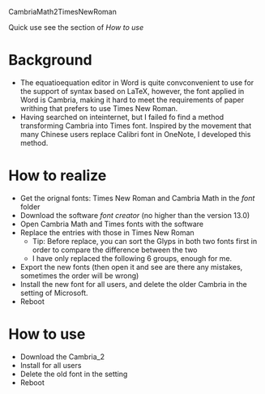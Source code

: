 CambriaMath2TimesNewRoman

Quick use see the section of *How to use*

# Background
- The equatioequation editor in Word is quite convconvenient to use for the support of syntax based on LaTeX, however, the font applied in Word is Cambria, making it hard to meet the requirements of paper writhing that prefers to use Times New Roman.
- Having searched on inteinternet, but I failed fo find a method transforming Cambria into Times font. Inspired by the movement that many Chinese users replace Calibri font in OneNote, I developed this method.
# How to realize
- Get the orignal fonts: Times New Roman and Cambria Math in the *font* folder
- Download the software *font creator* (no higher than the version 13.0)
- Open Cambria Math and Times fonts with the software
- Replace the entries with those in Times New Roman
	- Tip: Before replace, you can sort the Glyps in both two fonts first in order to compare the difference between the two
	- I have only replaced the following 6 groups, enough for me.
- Export the new fonts (then open it and see are there any mistakes, sometimes the order will be wrong)
- Install the new font for all users, and delete the older Cambria in the setting of Microsoft.
- Reboot

# How to use
- Download the Cambria_2
- Install for all users
- Delete the old font in the setting 
- Reboot